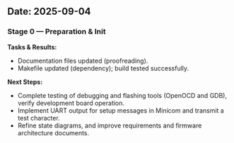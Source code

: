 ## Date: 2025-09-04

### Stage 0 — Preparation & Init

**Tasks & Results:**

* Documentation files updated (proofreading).
* Makefile updated (dependency); build tested successfully.

**Next Steps:**

* Complete testing of debugging and flashing tools (OpenOCD and GDB), verify development board operation.
* Implement UART output for setup messages in Minicom and transmit a test character.
* Refine state diagrams, and improve requirements and firmware architecture documents.
